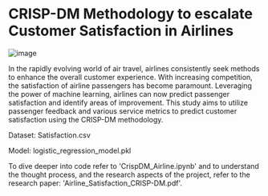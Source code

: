 # CRISP-DM Methodology to escalate Customer Satisfaction in Airlines 

![image](https://github.com/Samarth-Sharma-G/Data-Mining-CMPE-255/assets/107587243/c1053ab0-e5cd-4349-a5dd-7151c1a514ba)


In the rapidly evolving world of air travel, airlines consistently seek methods to enhance the overall customer experience. With increasing competition, the satisfaction of airline passengers has become paramount. Leveraging the power of machine learning, airlines can now predict passenger satisfaction and identify areas of improvement. This study aims to utilize passenger feedback and various service metrics to predict customer satisfaction using the CRISP-DM methodology.  

Dataset: Satisfaction.csv

Model: logistic_regression_model.pkl

To dive deeper into code refer to 'CrispDM_Airline.ipynb' and to understand the thought process, and the research aspects of the project, refer to the research paper: 'Airline_Satisfaction_CRISP-DM.pdf'.


